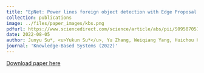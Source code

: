 ```yaml
---
title: "EpNet: Power lines foreign object detection with Edge Proposal Network and data composition"
collection: publications
image: ../files/paper_images/kbs.png
pdfurl: https://www.sciencedirect.com/science/article/abs/pii/S0950705122004099
date: 2022-08-05
author: Junyu Su*, <u>Yukun Su*</u>, Yu Zhang, Weiqiang Yang, Huichou Huang, Qingyao Wu (* co-first author)
journal: 'Knowledge-Based Systems (2022)'
---
```


[Download paper here](https://www.sciencedirect.com/science/article/abs/pii/S0950705122004099)

